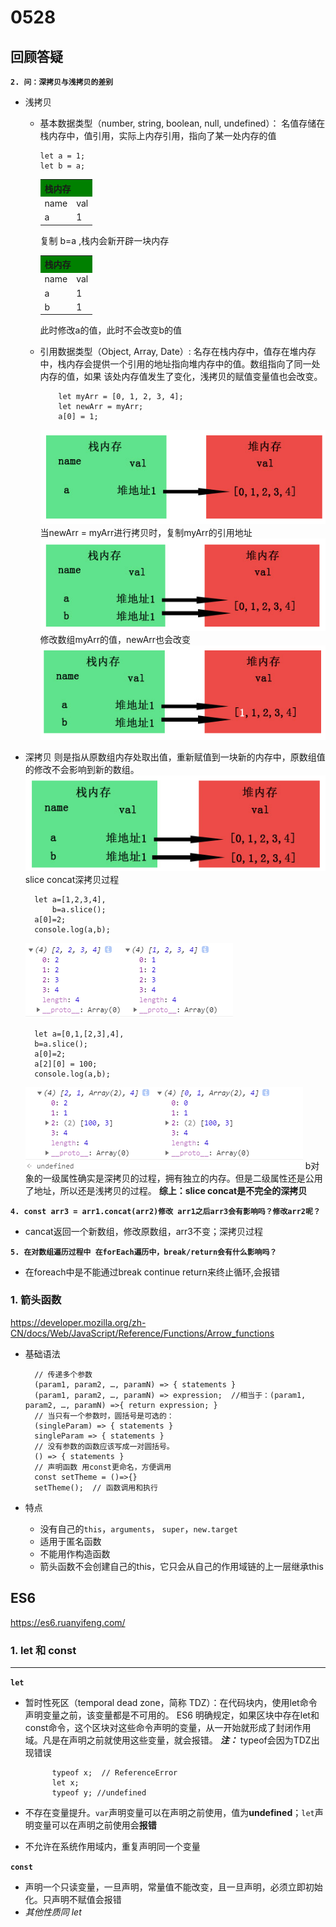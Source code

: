 # 0528

## 回顾答疑

**`2. 问：深拷贝与浅拷贝的差别`**

- 浅拷贝
  - 基本数据类型（number, string, boolean, null, undefined）：
    名值存储在栈内存中，值引用，实际上内存引用，指向了某一处内存的值

        let a = 1;
        let b = a;

    <table>
        <tr >
            <th bgcolor = green colspan = "2">栈内存</th>
        </tr>
        <tr>
            <td>name</td>
            <td>val</td>
        </tr>
        <tr>
            <td>a</td>
            <td>1</td>
        </tr>
    </table>

    复制 b=a ,栈内会新开辟一块内存
     <table>
        <tr >
            <th bgcolor = green colspan = "2">栈内存</th>
        </tr>
        <tr>
            <td>name</td>
            <td>val</td>
        </tr>
        <tr>
            <td>a</td>
            <td>1</td>
        </tr>
        <tr>
            <td>b</td>
            <td>1</td>
        </tr>
    </table>
    此时修改a的值，此时不会改变b的值

  - 引用数据类型（Object, Array, Date）:
     名存在栈内存中，值存在堆内存中，栈内存会提供一个引用的地址指向堆内存中的值。数组指向了同一处内存的值，如果 该处内存值发生了变化，浅拷贝的赋值变量值也会改变。

            let myArr = [0, 1, 2, 3, 4];
            let newArr = myArr;
            a[0] = 1;

     ![浅拷贝初始](img/shallow_copy1.png)
     当newArr = myArr进行拷贝时，复制myArr的引用地址
     ![浅拷贝b=a](img/shallow_copy2.png)
     修改数组myArr的值，newArr也会改变
     ![浅拷贝](img/shallow_copy3.png)

- 深拷贝
 则是指从原数组内存处取出值，重新赋值到一块新的内存中，原数组值的修改不会影响到新的数组。
 ![深拷贝理想状态](img/deep_copy.png)
 slice concat深拷贝过程

        let a=[1,2,3,4],
            b=a.slice();
        a[0]=2;
        console.log(a,b);

  ![深拷贝 slice 一位数组拷贝](img/Array_slice1.png)

        let a=[0,1,[2,3],4],
        b=a.slice();
        a[0]=2;
        a[2][0] = 100;
        console.log(a,b);

  ![深拷贝 slice 混合数组](img/Array_slice2.png)
  b对象的一级属性确实是深拷贝的过程，拥有独立的内存。但是二级属性还是公用了地址，所以还是浅拷贝的过程。
  **综上：slice concat是不完全的深拷贝**

**`4. const arr3 = arr1.concat(arr2)修改 arr1之后arr3会有影响吗？修改arr2呢？`**

- cancat返回一个新数组，修改原数组，arr3不变；深拷贝过程

**`5. 在对数组遍历过程中 在forEach遍历中，break/return会有什么影响吗？`**

- 在foreach中是不能通过break continue return来终止循环,会报错

### 1. 箭头函数

<https://developer.mozilla.org/zh-CN/docs/Web/JavaScript/Reference/Functions/Arrow_functions>

- 基础语法

        // 传递多个参数
        (param1, param2, …, paramN) => { statements }
        (param1, param2, …, paramN) => expression;  //相当于：(param1, param2, …, paramN) =>{ return expression; }
        // 当只有一个参数时，圆括号是可选的：
        (singleParam) => { statements }
        singleParam => { statements }
        // 没有参数的函数应该写成一对圆括号。
        () => { statements }
        // 声明函数 用const更命名，方便调用
        const setTheme = ()=>{}
        setTheme();  // 函数调用和执行

- 特点
  - 没有自己的`this`，`arguments`， `super`，`new.target`
  - 适用于匿名函数
  - 不能用作构造函数
  - 箭头函数不会创建自己的this，它只会从自己的作用域链的上一层继承this

## ES6

<https://es6.ruanyifeng.com/>

### 1. let 和 const

___
**`let`**

- 暂时性死区（temporal dead zone，简称 TDZ）：在代码块内，使用let命令声明变量之前，该变量都是不可用的。
 ES6 明确规定，如果区块中存在let和const命令，这个区块对这些命令声明的变量，从一开始就形成了封闭作用域。凡是在声明之前就使用这些变量，就会报错。
 ***注：*** typeof会因为TDZ出现错误

            typeof x;  // ReferenceError
            let x;
            typeof y; //undefined

- 不存在变量提升。`var`声明变量可以在声明之前使用，值为**undefined**；`let`声明变量可以在声明之前使用会**报错**
- 不允许在系统作用域内，重复声明同一个变量

**`const`**

- 声明一个只读变量，一旦声明，常量值不能改变，且一旦声明，必须立即初始化。只声明不赋值会报错
- *其他性质同 let*
